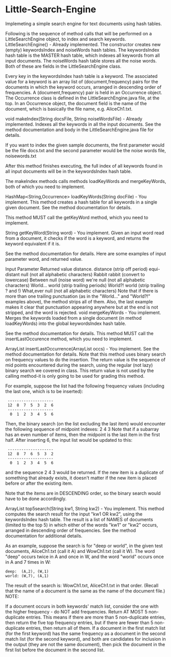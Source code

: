 # Little-Search-Engine
Implemeting a simple search engine for text documents using hash tables.

Following is the sequence of method calls that will be performed on a LittleSearchEngine object, to index and search keywords. 
LittleSearchEngine() - Already implemented.
The constructor creates new (empty) keywordsIndex and noiseWords hash tables. The keywordsIndex hash table is the MASTER hash table, which indexes all keywords from all input documents. The noiseWords hash table stores all the noise words. Both of these are fields in the LittleSearchEngine class.

Every key in the keywordsIndex hash table is a keyword. The associated value for a keyword is an array list of (document,frequency) pairs for the documents in which the keyword occurs, arranged in descending order of frequencies. A (document,frequency) pair is held in an Occurrence object. The Occurrence class is defined in the LittleSearchEngine.java file, at the top. In an Occurrence object, the document field is the name of the document, which is basically the file name, e.g. AliceCh1.txt.

void makeIndex(String docsFile, String noiseWordsFile) - Already implemented.
Indexes all the keywords in all the input documents. See the method documentation and body in the LittleSearchEngine.java file for details.

If you want to index the given sample documents, the first parameter would be the file docs.txt and the second parameter would be the noise words file, noisewords.txt

After this method finishes executing, the full index of all keywords found in all input documents will be in the keywordsIndex hash table.

The makeIndex methods calls methods loadKeyWords and mergeKeyWords, both of which you need to implement.

HashMap<String,Occurrence> loadKeyWords(String docFile) - You implement.
This method creates a hash table for all keywords in a single given document. See the method documentation for details.

This method MUST call the getKeyWord method, which you need to implement.

String getKeyWord(String word) - You implement.
Given an input word read from a document, it checks if the word is a keyword, and returns the keyword equivalent if it is.

See the method documentation for details. Here are some examples of input parameter word, and returned value. 
 
Input Parameter	Returned value
distance.	distance (strip off period)
equi-distant	null (not all alphabetic characters)
Rabbit	rabbit (convert to lowercase)
Between	null (noise word)
we're	null (not all alphabetic characters)
World...	world (strip trailing periods)
World?!	world (strip trailing ? and !)
What,ever	null (not all alphabetic characters)
Note that if there is more than one trailing punctuation (as in the "World..." and "World?!" examples above), the method strips all of them. Also, the last example makes it clear that punctuation appearing anywhere but at the end is not stripped, and the word is rejected.
void mergeKeyWords - You implement.
Merges the keywords loaded from a single document (in method loadKeyWords) into the global keywordsIndex hash table.

See the method documentation for details. This method MUST call the insertLastOccurence method, which you need to implement.

ArrayList<Integer> insertLastOccurrence(ArrayList<Occurrence> occs) - You implement.
See the method documentation for details. Note that this method uses binary search on frequency values to do the insertion. The return value is the sequence of mid points encountered during the search, using the regular (not lazy) binary search we covered in class. This return value is not used by the calling method-it is only going to be used for grading this method.

For example, suppose the list had the following frequency values (including the last one, which is to be inserted):

     --------------------
     12  8  7  5  3  2  6
     --------------------
      0  1  2  3  4  5  6
Then, the binary search (on the list excluding the last item) would encounter the following sequence of midpoint indexes:
    2  4  3
Note that if a subarray has an even number of items, then the midpoint is the last item in the first half.
After inserting 6, the input list would be updated to this:

     --------------------
     12  8  7  6  5  3  2
     --------------------
      0  1  2  3  4  5  6
and the sequence 2 4 3 would be returned.
If the new item is a duplicate of something that already exists, it doesn't matter if the new item is placed before or after the existing item.

Note that the items are in DESCENDING order, so the binary search would have to be done accordingly.

ArrayList<String> top5search(String kw1, String kw2) - You implement.
This method computes the search result for the input "kw1 OR kw2", using the keywordsIndex hash table. The result is a list of NAMES of documents (limited to the top 5) in which either of the words "kw1" or "kw2" occurs, arranged in descending order of frequencies. See the method documentation for additional details.

As an example, suppose the search is for "deep or world", in the given test documents, AliceCh1.txt (call it A) and WowCh1.txt (call it W). The word "deep" occurs twice in A and once in W, and the word "world" occurs once in A and 7 times in W:

    deep:  (A,2), (W,1)
    world: (W,7), (A,1)
The result of the search is:
    WowCh1.txt, AliceCh1.txt
in that order. (Recall that the name of a document is the same as the name of the document file.)
NOTE:

If a document occurs in both keywords' match list, consider the one with the higher frequency - do NOT add frequencies.
Return AT MOST 5 non-duplicate entries. This means if there are more than 5 non-duplicate entries, then return the five top frequency entries, but if there are fewer than 5 non-duplicate entries, then return all of them.
If a document in the first match list (for the first keyword) has the same frequency as a document in the second match list (for the second keyword), and both are candidates for inclusion in the output (they are not the same document), then pick the document in the first list before the document in the second list.
